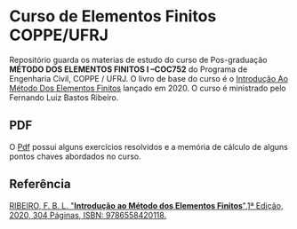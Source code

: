 # Curso de Elementos Finitos COPPE/UFRJ

Repositório guarda os materias de estudo do curso de Pos-graduação **MÉTODO DOS ELEMENTOS FINITOS I –COC752** do Programa de Engenharia Civil, COPPE / UFRJ. O livro de base do curso é o 
[Introdução Ao Método Dos Elementos Finitos](https://www.lcm.com.br/site/#livros/detalhesLivro/introducao-ao-metodo-dos-elementos-finitos.html) lançado em 2020. O curso é ministrado pelo Fernando Luiz Bastos Ribeiro.

## PDF

O [Pdf](https://github.com/HenriqueCCdA/ElementosFinitosCurso/blob/main/latex/Livro_estudos.pdf) possui alguns exercícios resolvidos e a memória de cálculo de alguns pontos chaves abordados no curso.

## Referência

[RIBEIRO, F. B. L. "**Introdução ao Método dos Elementos Finitos**",1ª Edição, 2020, 304 Páginas, ISBN: 9786558420118.](https://www.lcm.com.br/site/#livros/detalhesLivro/introducao-ao-metodo-dos-elementos-finitos.html)
